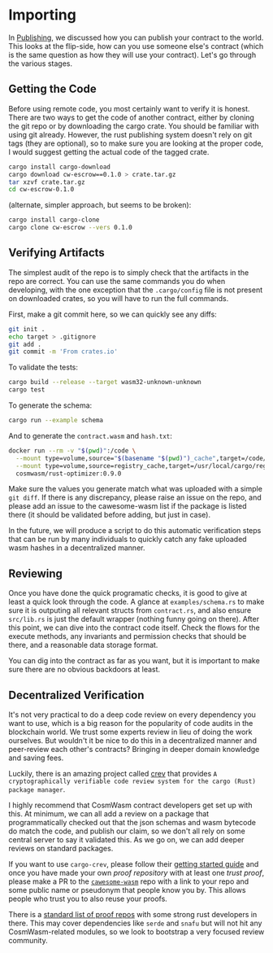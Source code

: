 # Importing

In [Publishing](./Publishing.md), we discussed how you can publish your contract to the world.
This looks at the flip-side, how can you use someone else's contract (which is the same
question as how they will use your contract). Let's go through the various stages.

## Getting the Code

Before using remote code, you most certainly want to verify it is honest.
There are two ways to get the code of another contract, either by cloning the git repo
or by downloading the cargo crate. You should be familiar with using git already.
However, the rust publishing system doesn't rely on git tags (they are optional),
so to make sure you are looking at the proper code, I would suggest getting the
actual code of the tagged crate.

```sh
cargo install cargo-download
cargo download cw-escrow==0.1.0 > crate.tar.gz
tar xzvf crate.tar.gz
cd cw-escrow-0.1.0
```

(alternate, simpler approach, but seems to be broken):

```sh
cargo install cargo-clone
cargo clone cw-escrow --vers 0.1.0
```

## Verifying Artifacts

The simplest audit of the repo is to simply check that the artifacts in the repo
are correct. You can use the same commands you do when developing, with the one
exception that the `.cargo/config` file is not present on downloaded crates,
so you will have to run the full commands.

First, make a git commit here, so we can quickly see any diffs:

```sh
git init .
echo target > .gitignore
git add .
git commit -m 'From crates.io'
```

To validate the tests:

```sh
cargo build --release --target wasm32-unknown-unknown
cargo test
```

To generate the schema:

```sh
cargo run --example schema
```

And to generate the `contract.wasm` and `hash.txt`:

```sh
docker run --rm -v "$(pwd)":/code \
  --mount type=volume,source="$(basename "$(pwd)")_cache",target=/code/target \
  --mount type=volume,source=registry_cache,target=/usr/local/cargo/registry \
  cosmwasm/rust-optimizer:0.9.0
```

Make sure the values you generate match what was uploaded with a simple `git diff`.
If there is any discrepancy, please raise an issue on the repo, and please add an issue
to the cawesome-wasm list if the package is listed there (it should be validated before
adding, but just in case).

In the future, we will produce a script to do this automatic verification steps that can
be run by many individuals to quickly catch any fake uploaded wasm hashes in a
decentralized manner.

## Reviewing

Once you have done the quick programatic checks, it is good to give at least a quick
look through the code. A glance at `examples/schema.rs` to make sure it is outputing
all relevant structs from `contract.rs`, and also ensure `src/lib.rs` is just the
default wrapper (nothing funny going on there). After this point, we can dive into
the contract code itself. Check the flows for the execute methods, any invariants and
permission checks that should be there, and a reasonable data storage format.

You can dig into the contract as far as you want, but it is important to make sure there
are no obvious backdoors at least.

## Decentralized Verification

It's not very practical to do a deep code review on every dependency you want to use,
which is a big reason for the popularity of code audits in the blockchain world. We trust
some experts review in lieu of doing the work ourselves. But wouldn't it be nice to do this
in a decentralized manner and peer-review each other's contracts? Bringing in deeper domain
knowledge and saving fees.

Luckily, there is an amazing project called [crev](https://github.com/crev-dev/cargo-crev/blob/master/cargo-crev/README.md)
that provides `A cryptographically verifiable code review system for the cargo (Rust) package manager`.

I highly recommend that CosmWasm contract developers get set up with this. At minimum, we
can all add a review on a package that programmatically checked out that the json schemas
and wasm bytecode do match the code, and publish our claim, so we don't all rely on some
central server to say it validated this. As we go on, we can add deeper reviews on standard
packages.

If you want to use `cargo-crev`, please follow their
[getting started guide](https://github.com/crev-dev/cargo-crev/blob/master/cargo-crev/src/doc/getting_started.md)
and once you have made your own *proof repository* with at least one *trust proof*,
please make a PR to the [`cawesome-wasm`]() repo with a link to your repo and
some public name or pseudonym that people know you by. This allows people who trust you
to also reuse your proofs.

There is a [standard list of proof repos](https://github.com/crev-dev/cargo-crev/wiki/List-of-Proof-Repositories)
with some strong rust developers in there. This may cover dependencies like `serde` and `snafu`
but will not hit any CosmWasm-related modules, so we look to bootstrap a very focused
review community.
